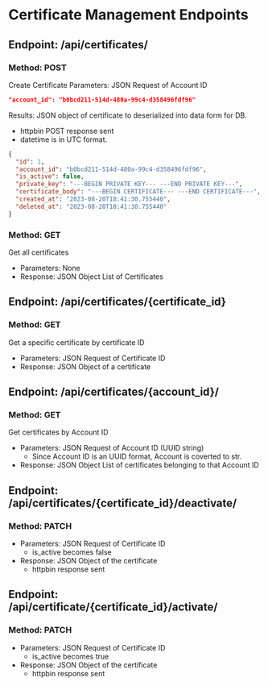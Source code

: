 # Certificate Management Endpoints

## Endpoint: /api/certificates/

### Method: POST

Create Certificate
Parameters: JSON Request of Account ID

```json
"account_id": "b0bcd211-514d-480a-99c4-d358496fdf96"
```

Results: JSON object of certificate to deserialized into data form for DB.

- httpbin POST response sent
- datetime is in UTC format.

```json
{
  "id": 1,
  "account_id": "b0bcd211-514d-480a-99c4-d358496fdf96",
  "is_active": false,
  "private_key": "---BEGIN PRIVATE KEY--- ---END PRIVATE KEY---",
  "certificate_body": "---BEGIN CERTIFICATE--- ---END CERTIFICATE---",
  "created_at": "2023-08-20T18:41:30.755440",
  "deleted_at": "2023-08-20T18:41:30.755440"
}
```

### Method: GET

Get all certificates

- Parameters: None
- Response: JSON Object List of Certificates

## Endpoint: /api/certificates/{certificate_id}

### Method: GET

Get a specific certificate by certificate ID

- Parameters: JSON Request of Certificate ID
- Response: JSON Object of a certificate

## Endpoint: /api/certificates/{account_id}/

### Method: GET

Get certificates by Account ID

- Parameters: JSON Request of Account ID (UUID string)
  - Since Account ID is an UUID format, Account is coverted to str.
- Response: JSON Object List of certificates belonging to that Account ID

## Endpoint: /api/certificates/{certificate_id}/deactivate/

### Method: PATCH

- Parameters: JSON Request of Certificate ID
  - is_active becomes false
- Response: JSON Object of the certificate
  - httpbin response sent

## Endpoint: /api/certificate/{certificate_id}/activate/

### Method: PATCH

- Parameters: JSON Request of Certificate ID
  - is_active becomes true
- Response: JSON Object of the certificate
  - httpbin response sent
